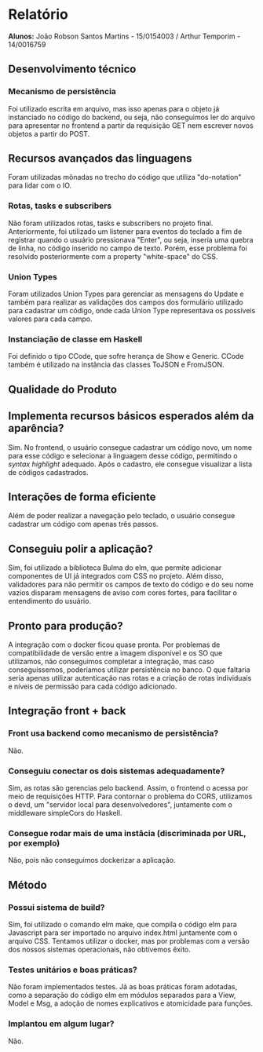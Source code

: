 # Relatório

**Alunos:** João Robson Santos Martins - 15/0154003 /  Arthur Temporim - 14/0016759 

## Desenvolvimento técnico

### Mecanismo de persistência
Foi utilizado escrita em arquivo, mas isso apenas para o objeto já instanciado no código do backend, ou seja, não conseguimos ler do arquivo para apresentar no frontend a partir da requisição GET nem escrever novos objetos a partir do POST.

## Recursos avançados das linguagens
Foram utilizadas mônadas no trecho do código que utiliza "do-notation" para lidar com o IO.

### Rotas, tasks e subscribers
Não foram utilizados rotas, tasks e subscribers no projeto final. Anteriormente, foi utilizado um listener para eventos do teclado a fim de registrar quando o usuário pressionava "Enter", ou seja, inseria uma quebra de linha, no código inserido no campo de texto. Porém, esse problema foi resolvido posteriormente com a property "white-space" do CSS.

### Union Types
Foram utilizados Union Types para gerenciar as mensagens do Update e também para realizar as validações dos campos dos formulário utilizado para cadastrar um código, onde cada Union Type representava os possíveis valores para cada campo.

### Instanciação de classe em Haskell
Foi definido o tipo CCode, que sofre herança de Show e Generic. CCode também é utilizado na instância das classes ToJSON e FromJSON.

## Qualidade do Produto

## Implementa recursos básicos esperados além da aparência?
Sim. No frontend, o usuário consegue cadastrar um código novo, um nome para esse código e selecionar a linguagem desse código, permitindo o *syntax highlight* adequado. Após o cadastro, ele consegue visualizar a lista de códigos cadastrados.

## Interações de forma eficiente
Além de poder realizar a navegação pelo teclado, o usuário consegue cadastrar um código com apenas três passos.


## Conseguiu polir a aplicação?
Sim, foi utilizado a biblioteca Bulma do elm, que permite adicionar componentes de UI já integrados com CSS no projeto. Além disso, validadores para não permitir os campos de texto do código e do seu nome vazios disparam mensagens de aviso com cores fortes, para facilitar o entendimento do usuário.

## Pronto para produção?
A integração com o docker ficou quase pronta. Por problemas de compatibilidade de versão entre a imagem disponível e os SO que utilizamos, não conseguimos completar a integração, mas caso conseguíssemos, poderíamos utilizar persistência no banco. O que faltaria seria apenas utilizar autenticação nas rotas e a criação de rotas individuais e níveis de permissão para cada código adicionado.

## Integração front + back 
### Front usa backend como mecanismo de persistência?
Não. 

### Conseguiu conectar os dois sistemas adequadamente?
Sim, as rotas são gerencias pelo backend. Assim, o frontend o acessa por meio de requisições HTTP. Para contornar o problema do CORS, utilizamos o devd, um "servidor local para desenvolvedores", juntamente com o middleware simpleCors do Haskell.

### Consegue rodar mais de uma instâcia (discriminada por URL, por exemplo)
Não, pois não conseguimos dockerizar a aplicação.

## Método
### Possui sistema de build?
Sim, foi utilizado o comando elm make, que compila o código elm para Javascript para ser importado no arquivo index.html juntamente com o arquivo CSS. Tentamos utilizar o docker, mas por problemas com a versão dos nossos sistemas operacionais, não obtivemos êxito.

### Testes unitários e boas práticas?
Não foram implementados testes. Já as boas práticas foram adotadas, como a separação do código elm em módulos separados para a View, Model e Msg, a adoção de nomes explicativos e atomicidade para funções.

### Implantou em algum lugar?
Não.

